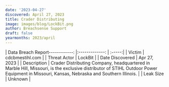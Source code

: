 ```yaml
---
date: '2023-04-27'
discovered: April 27, 2023
title: Crader Distributing
image: images/blog/LockBit.png
author: Breachsense Support
draft: false
yearmonths: 2023/april
---
```


| Data Breach Report------------:     |:-------------:    | :-----:|
| Victim      | cdcbmestihl.com      | 
| Threat Actor      | LockBit      | 
| Date Discovered      | Apr 27, 2023      | 
| Description      | Crader Distributing Company, headquartered in Marble Hill, Missouri, is the exclusive distributor of STIHL Outdoor Power Equipment in Missouri, Kansas, Nebraska and Southern Illinois.      | 
| Leak Size      | Unknown      | 

